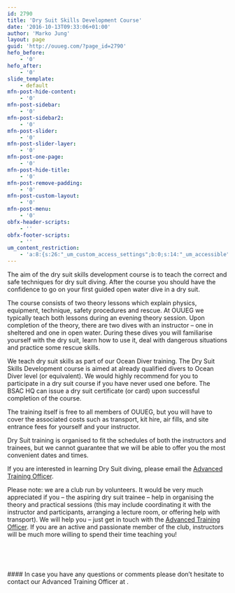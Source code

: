 ```yaml
---
id: 2790
title: 'Dry Suit Skills Development Course'
date: '2016-10-13T09:33:06+01:00'
author: 'Marko Jung'
layout: page
guid: 'http://ouueg.com/?page_id=2790'
hefo_before:
    - '0'
hefo_after:
    - '0'
slide_template:
    - default
mfn-post-hide-content:
    - '0'
mfn-post-sidebar:
    - '0'
mfn-post-sidebar2:
    - '0'
mfn-post-slider:
    - '0'
mfn-post-slider-layer:
    - '0'
mfn-post-one-page:
    - '0'
mfn-post-hide-title:
    - '0'
mfn-post-remove-padding:
    - '0'
mfn-post-custom-layout:
    - '0'
mfn-post-menu:
    - '0'
obfx-header-scripts:
    - ''
obfx-footer-scripts:
    - ''
um_content_restriction:
    - 'a:8:{s:26:"_um_custom_access_settings";b:0;s:14:"_um_accessible";i:0;s:28:"_um_access_hide_from_queries";b:0;s:19:"_um_noaccess_action";i:0;s:30:"_um_restrict_by_custom_message";i:0;s:27:"_um_restrict_custom_message";s:0:"";s:19:"_um_access_redirect";i:0;s:23:"_um_access_redirect_url";s:0:"";}'
---
```


The aim of the dry suit skills development course is to teach the correct and safe techniques for dry suit diving. After the course you should have the confidence to go on your first guided open water dive in a dry suit.

The course consists of two theory lessons which explain physics, equipment, technique, safety procedures and rescue. At OUUEG we typically teach both lessons during an evening theory session. Upon completion of the theory, there are two dives with an instructor – one in sheltered and one in open water. During these dives you will familiarise yourself with the dry suit, learn how to use it, deal with dangerous situations and practice some rescue skills.

We teach dry suit skills as part of our Ocean Diver training. The Dry Suit Skills Development course is aimed at already qualified divers to Ocean Diver level (or equivalent). We would highly recommend for you to participate in a dry suit course if you have never used one before. The BSAC HQ can issue a dry suit certificate (or card) upon successful completion of the course.

The training itself is free to all members of OUUEG, but you will have to cover the associated costs such as transport, kit hire, air fills, and site entrance fees for yourself and your instructor.

Dry Suit training is organised to fit the schedules of both the instructors and trainees, but we cannot guarantee that we will be able to offer you the most convenient dates and times.

If you are interested in learning Dry Suit diving, please email the [Advanced Training Officer](ouueg.ato@google.com).

Please note: we are a club run by volunteers. It would be very much appreciated if you – the aspiring dry suit trainee – help in organising the theory and practical sessions (this may include coordinating it with the instructor and participants, arranging a lecture room, or offering help with transport). We will help you – just get in touch with the [Advanced Training Officer](ouueg.ato@google.com). If you are an active and passionate member of the club, instructors will be much more willing to spend their time teaching you!

<div class="wp-block-group is-layout-flow"><div aria-hidden="true" class="wp-block-spacer" style="height:60px"></div>#### In case you have any questions or comments please don’t hesitate to contact our Advanced Training Officer at <ouueg.ato@google.com>.

</div>